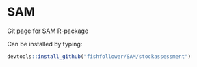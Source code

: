 # SAM
Git page for SAM R-package

Can be installed by typing: 

```R
devtools::install_github("fishfollower/SAM/stockassessment")
```
